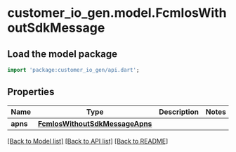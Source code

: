 # customer_io_gen.model.FcmIosWithoutSdkMessage

## Load the model package
```dart
import 'package:customer_io_gen/api.dart';
```

## Properties
Name | Type | Description | Notes
------------ | ------------- | ------------- | -------------
**apns** | [**FcmIosWithoutSdkMessageApns**](FcmIosWithoutSdkMessageApns.md) |  | 

[[Back to Model list]](../README.md#documentation-for-models) [[Back to API list]](../README.md#documentation-for-api-endpoints) [[Back to README]](../README.md)


